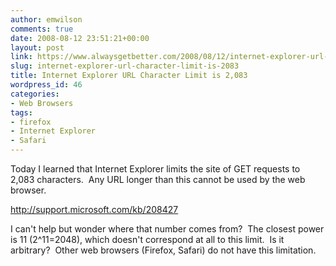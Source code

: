 ```yaml
---
author: emwilson
comments: true
date: 2008-08-12 23:51:21+00:00
layout: post
link: https://www.alwaysgetbetter.com/2008/08/12/internet-explorer-url-character-limit-is-2083/
slug: internet-explorer-url-character-limit-is-2083
title: Internet Explorer URL Character Limit is 2,083
wordpress_id: 46
categories:
- Web Browsers
tags:
- firefox
- Internet Explorer
- Safari
---
```


Today I learned that Internet Explorer limits the site of GET requests to 2,083 characters.  Any URL longer than this cannot be used by the web browser.

http://support.microsoft.com/kb/208427

I can't help but wonder where that number comes from?  The closest power is 11 (2^11=2048), which doesn't correspond at all to this limit.  Is it arbitrary?  Other web browsers (Firefox, Safari) do not have this limitation.
